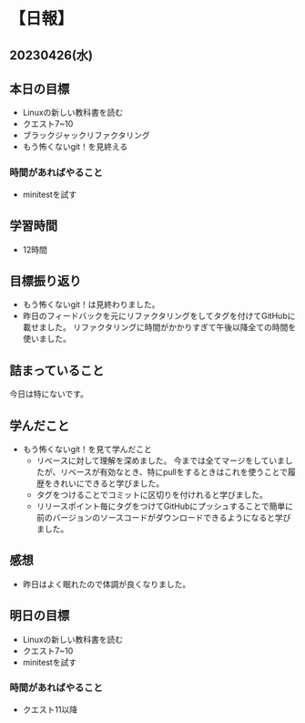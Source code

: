 # 【日報】
## 20230426(水)
## 本日の目標
- Linuxの新しい教科書を読む
- クエスト7~10
- ブラックジャックリファクタリング
- もう怖くないgit！を見終える

### 時間があればやること
- minitestを試す

## 学習時間
- 12時間

## 目標振り返り
- もう怖くないgit！は見終わりました。
- 昨日のフィードバックを元にリファクタリングをしてタグを付けてGitHubに載せました。
リファクタリングに時間がかかりすぎて午後以降全ての時間を使いました。

## 詰まっていること
今日は特にないです。

## 学んだこと
- もう怖くないgit！を見て学んだこと
    - リベースに対して理解を深めました。
今までは全てマージをしていましたが、リベースが有効なとき、特にpullをするときはこれを使うことで履歴をきれいにできると学びました。
    - タグをつけることでコミットに区切りを付けれると学びました。
    - リリースポイント毎にタグをつけてGitHubにプッシュすることで簡単に前のバージョンのソースコードがダウンロードできるようになると学びました。

## 感想
- 昨日はよく眠れたので体調が良くなりました。

## 明日の目標
- Linuxの新しい教科書を読む
- クエスト7~10
- minitestを試す

### 時間があればやること
- クエスト11以降
